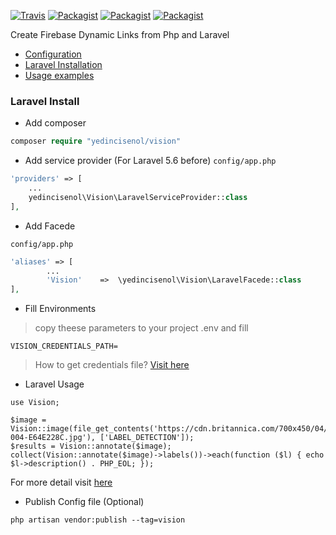 
[![Travis](https://img.shields.io/travis/yedincisenol/vision.svg?style=for-the-badge)]()
[![Packagist](https://img.shields.io/packagist/dt/yedincisenol/vision.svg?style=for-the-badge)]()
[![Packagist](https://img.shields.io/packagist/v/yedincisenol/vision.svg?style=for-the-badge)]()
[![Packagist](https://img.shields.io/packagist/l/yedincisenol/vision.svg?style=for-the-badge)]()

Create Firebase Dynamic Links from Php and Laravel

* <a href="#php-config">Configuration</a>
* <a href="#laravel-install"> Laravel Installation</a>
* <a href="#usage">Usage examples</a>

### <a name="laravel-install"></a> Laravel Install

- Add composer
```php
composer require "yedincisenol/vision"
```

- Add service provider (For Laravel 5.6 before) 
`config/app.php`

```php
'providers' => [
    ...
    yedincisenol\Vision\LaravelServiceProvider::class
],
```

- Add Facede

`config/app.php`

```php
'aliases' => [
        ...
        'Vision'    =>  \yedincisenol\Vision\LaravelFacede::class
],
```

- Fill Environments
> copy theese parameters to your project .env and fill
```
VISION_CREDENTIALS_PATH=
```

> How to get credentials file? <a href="http://googlecloudplatform.github.io/google-cloud-php/#/docs/google-cloud/v0.73.0/guides/authentication">Visit here</a>

- Laravel Usage
```
use Vision;

$image = Vision::image(file_get_contents('https://cdn.britannica.com/700x450/04/1304-004-E64E228C.jpg'), ['LABEL_DETECTION']);
$results = Vision::annotate($image);
collect(Vision::annotate($image)->labels())->each(function ($l) { echo $l->description() . PHP_EOL; });
```

For more detail visit <a href="http://googlecloudplatform.github.io/google-cloud-php/#/docs/cloud-vision/v0.15.2/vision/readme">here</a>

- Publish Config file (Optional)

```$xslt
php artisan vendor:publish --tag=vision
```
